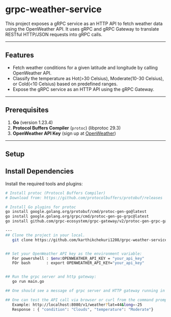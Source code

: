 # grpc-weather-service
This project exposes a gRPC service as an HTTP API to fetch weather data using the OpenWeather API. It uses gRPC and gRPC Gateway to translate RESTful HTTP/JSON requests into gRPC calls.

---

## Features
- Fetch weather conditions for a given latitude and longitude by calling OpenWeather API.
- Classify the temperature as Hot(>30 Celsius), Moderate(10-30 Celsius), or Cold(<10 Celsius) based on predefined ranges.
- Expose the gRPC service as an HTTP API using the gRPC Gateway.

---

## Prerequisites
1. **Go** (version 1.23.4)
2. **Protocol Buffers Compiler** (`protoc`) (libprotoc 29.3)
3. **OpenWeather API Key** (sign up at [OpenWeather](https://openweathermap.org/api))

---

## Setup
## Install Dependencies
Install the required tools and plugins:
```bash
# Install protoc (Protocol Buffers Compiler)
# Download from: https://github.com/protocolbuffers/protobuf/releases

# Install Go plugins for protoc
go install google.golang.org/protobuf/cmd/protoc-gen-go@latest
go install google.golang.org/grpc/cmd/protoc-gen-go-grpc@latest
go install github.com/grpc-ecosystem/grpc-gateway/v2/protoc-gen-grpc-gateway@latest

---
## Clone the project in your local.
   git clone https://github.com/karthikchekuri1208/grpc-weather-service.git 


## Set your OpenWeather API key as the environment variable:
   For powershell : $env:OPENWEATHER_API_KEY = "your_api_key"
   FOr bash       : export OPENWEATHER_API_KEY="your_api_key"


## Run the grpc server and http gateway:
   go run main.go

## One should see a message of grpc server and HTTP gateway running in port 8080.

## One can test the API call via browser or curl from the command prompt.
   Example: http://localhost:8080/v1/weather?lat=44&long=-25
   Response : { "condition": "Clouds", "temperature": "Moderate"}
   